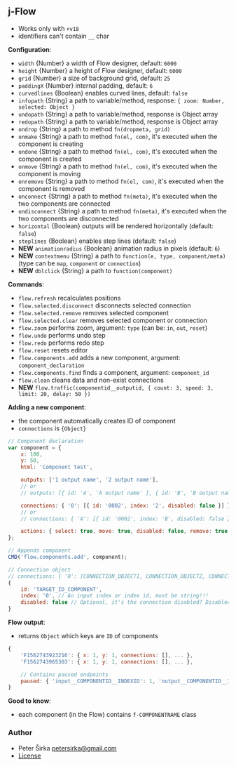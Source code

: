 ## j-Flow

- Works only with `+v18`
- identifiers can't contain `__` char

__Configuration__:

- `width` {Number} a width of Flow designer, default: `6000`
- `height` {Number} a height of Flow designer, default: `6000`
- `grid` {Number} a size of background grid, default: `25`
- `paddingX` {Number} internal padding, default: `6`
- `curvedlines` {Boolean} enables curved lines, default: `false`
- `infopath` {String} a path to variable/method, response: `{ zoom: Number, selected: Object }`
- `undopath` {String} a path to variable/method, response is Object array
- `redopath` {String} a path to variable/method, response is Object array
- `ondrop` {String} a path to method `fn(dropmeta, grid)`
- `onmake` {String} a path to method `fn(el, com)`, it's executed when the component is creating
- `ondone` {String} a path to method `fn(el, com)`, it's executed when the component is created
- `onmove` {String} a path to method `fn(el, com)`, it's executed when the component is moving
- `onremove` {String} a path to method `fn(el, com)`, it's executed when the component is removed
- `onconnect` {String} a path to method `fn(meta)`, it's executed when the two components are connected
- `ondisconnect` {String} a path to method `fn(meta)`, it's executed when the two components are disconnected
- `horizontal` {Boolean} outputs will be rendered horizontally (default: `false`)
- `steplines` {Boolean} enables step lines (default: `false`)
- __NEW__ `animationradius` {Boolean} animation radius in pixels (default: `6`)
- __NEW__ `contextmenu` {String} a path to `function(e, type, component/meta)` (type can be `map`, `component` or `connection`)
- __NEW__ `dblclick` {String} a path to `function(component)`

__Commands__:

- `flow.refresh` recalculates positions
- `flow.selected.disconnect` disconnects selected connection
- `flow.selected.remove` removes selected component
- `flow.selected.clear` removes selected component or connection
- `flow.zoom` performs zoom, argument: `type` (can be: `in`, `out`, `reset`)
- `flow.undo` performs undo step
- `flow.redo` performs redo step
- `flow.reset` resets editor
- `flow.components.add` adds a new component, argument: `component_declaration`
- `flow.components.find` finds a component, argument: `component_id`
- `flow.clean` cleans data and non-exist connections
- __NEW__ `flow.traffic(componentid__outputid, { count: 3, speed: 3, limit: 20, delay: 50 })`

__Adding a new component__:

- the component automatically creates ID of component
- `connections` is `{Object}`

```javascript
// Component declaration
var component = {
	x: 100,
	y: 50,
	html: 'Component test',

	outputs: ['1 output name', '2 output name'],
	// or
	// outputs: [{ id: 'A', 'A output name' }, { id: 'B', 'B output name' }],

	connections: { '0': [{ id: '0002', index: '2', disabled: false }] }, // Look to the connection object below
	// or
	// connections: { 'A': [{ id: '0002', index: 'B', disabled: false }] },

	actions: { select: true, move: true, disabled: false, remove: true, connect: true }
};

// Appends component
CMD('flow.components.add', component);
```

```javascript
// Connection object
// connections: { '0': [CONNECTION_OBJECT1, CONNECTION_OBJECT2, CONNECTION_OBJECT3] }
{
	id: 'TARGET_ID_COMPONENT',
	index: '0', // An input index or index id, must be string!!!
	disabled: false // Optional, it's the connection disabled? Disabled connection can't be removed
}
````

__Flow output__:

- returns `Object` which keys are `ID` of components

```javascript
{
	'F1562743923216': { x: 1, y: 1, connections: [], ... },
	'F1562743965303': { x: 1, y: 1, connections: [], ... },

	// Contains paused endpoints
	paused: { 'input__COMPONENTID__INDEXID': 1, 'output__COMPONENTID__INDEXID': 1 }
}
````

__Good to know__:

- each component (in the Flow) contains `f-COMPONENTNAME` class

### Author

- Peter Širka <petersirka@gmail.com>
- [License](https://www.totaljs.com/license/)